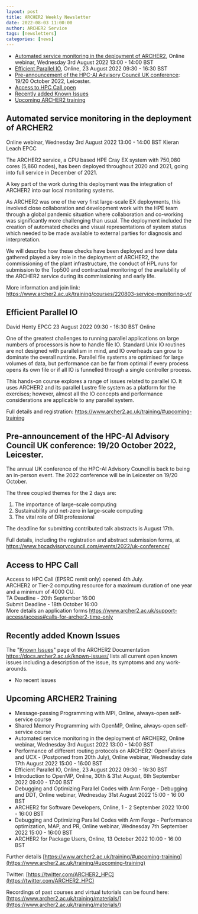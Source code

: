 ```yaml
---
layout: post
title: ARCHER2 Weekly Newsletter
date: 2022-08-03 11:00:00
author: ARCHER2 Service
tags: [newsletters] 
categories: [news]
---
```



- [Automated service monitoring in the deployment of ARCHER2](#automated-service-monitoring-in-the-deployment-of-archer2), Online webinar, Wednesday 3rd August 2022 13:00 - 14:00 BST 
- [Efficient Parallel IO](#efficient-parallel-io), Online, 23 August 2022 09:30 - 16:30 BST 
- [Pre-announcement of the HPC-AI Advisory Council UK conference](#pre-announcement-of-the-hpc-ai-advisory-council-uk-conference-1920-october-2022-leicester): 19/20 October 2022, Leicester.
- [Access to HPC Call open](#access-to-hpc-call)
- [Recently added Known Issues](#recently-added-known-issues)
- [Upcoming ARCHER2 training](#upcoming-archer2-training)

<!--more-->
 
 
## Automated service monitoring in the deployment of ARCHER2

Online webinar, Wednesday 3rd August 2022 13:00 - 14:00 BST 
Kieran Leach EPCC

The ARCHER2 service, a CPU based HPE Cray EX system with 750,080 cores (5,860 nodes), has been deployed throughout 2020 and 2021, going into full service in December of 2021.

A key part of the work during this deployment was the integration of ARCHER2 into our local monitoring systems.

As ARCHER2 was one of the very first large-scale EX deployments, this involved close collaboration and development work with the HPE team through a global pandemic situation where collaboration and co-working was significantly more challenging than usual. The deployment included the creation of automated checks and visual representations of system status which needed to be made available to external parties for diagnosis and interpretation.

We will describe how these checks have been deployed and how data gathered played a key role in the deployment of ARCHER2, the commissioning of the plant infrastructure, the conduct of HPL runs for submission to the Top500 and contractual monitoring of the availability of the ARCHER2 service during its commissioning and early life.

More information and  join link: <https://www.archer2.ac.uk/training/courses/220803-service-monitoring-vt/>



## Efficient Parallel IO

David Henty EPCC
23 August 2022 09:30 - 16:30 BST
Online

One of the greatest challenges to running parallel applications on large numbers of processors is how to handle file IO. Standard Unix IO routines are not designed with parallelism in mind, and IO overheads can grow to dominate the overall runtime. Parallel file systems are optimised for large volumes of data, but performance can be far from optimal if every process opens its own file or if all IO is funnelled through a single controller process.

This hands-on course explores a range of issues related to parallel IO. It uses ARCHER2 and its parallel Lustre file system as a platform for the exercises; however, almost all the IO concepts and performance considerations are applicable to any parallel system.

Full details and registration: <https://www.archer2.ac.uk/training/#upcoming-training>




## Pre-announcement of the HPC-AI Advisory Council UK conference: 19/20 October 2022, Leicester.

The annual UK conference of the HPC-AI Advisory Council is back to being an in-person event. The 2022 conference will be in Leicester on 19/20 October.

The three coupled themes for the 2 days are:
1. The importance of large-scale computing
2. Sustainability and net-zero in large-scale computing
3. The vital role of DRI professional

The deadline for submitting contributed talk abstracts is August 17th.

Full details, including the registration and abstract submission forms, at <https://www.hpcadvisorycouncil.com/events/2022/uk-conference/>


## Access to HPC Call 

Access to HPC Call (EPSRC remit only) opened 4th July.<br>
ARCHER2 or Tier-2 computing resource for a maximum duration of one year and a minimum of 4000 CU. <br>
TA Deadline - 20th September 16:00<br>
Submit Deadline - 18th October 16:00<br>
More details an application forms 
<https://www.archer2.ac.uk/support-access/access#calls-for-archer2-time-only>



## Recently added Known Issues
 
The "[Known Issues](https://docs.archer2.ac.uk/known-issues/)" page of the ARCHER2 Documentation
<https://docs.archer2.ac.uk/known-issues/>
lists all current open known issues including a description of the issue, its symptoms and any work-arounds.

- No recent issues


## Upcoming ARCHER2 Training

- Message-passing Programming with MPI, Online, always-open self-service course
- Shared Memory Programming with OpenMP, Online, always-open self-service course
- Automated service monitoring in the deployment of ARCHER2, Online webinar, Wednesday 3rd August 2022 13:00 - 14:00 BST 
- Performance of different routing protocols on ARCHER2: OpenFabrics and UCX - (Postponed from 20th July), Online webinar, Wednesday date 17th August 2022 15:00 - 16:00 BST 
- Efficient Parallel IO, Online, 23 August 2022 09:30 - 16:30 BST
- Introduction to OpenMP, Online, 30th & 31st August, 6th September 2022 09:00 - 17:00 BST 
- Debugging and Optimizing Parallel Codes with Arm Forge - Debugging and DDT, Online webinar, Wednesday 31st August 2022 15:00 - 16:00 BST
- ARCHER2 for Software Developers, Online, 1 - 2 September 2022 10:00 - 16:00 BST 
- Debugging and Optimizing Parallel Codes with Arm Forge - Performance optimization, MAP, and PR, Online webinar, Wednesday 7th September 2022 15:00 - 16:00 BST 
- ARCHER2 for Package Users, Online, 13 October 2022 10:00 - 16:00 BST



Further details [https://www.archer2.ac.uk/training/#upcoming-training](https://www.archer2.ac.uk/training/#upcoming-training)


Twitter: [https://twitter.com/ARCHER2_HPC](https://twitter.com/ARCHER2_HPC)

Recordings of past courses and virtual tutorials can be found here: [https://www.archer2.ac.uk/training/materials/](https://www.archer2.ac.uk/training/materials/)

